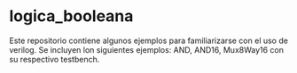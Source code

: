 # logica_booleana

Este repositorio contiene algunos ejemplos para familiarizarse con el uso de verilog.
Se incluyen lon siguientes ejemplos: AND, AND16, Mux8Way16  con su respectivo testbench.
